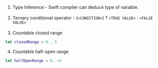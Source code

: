 1. Type Inference - Swift compiler can deduce type of variable. <br /> <br /> 
2. Ternary conditional operator - (`<CONDITION>`) ? `<TRUE VALUE>` : `<FALSE VALUE>` <br /> <br />
3. Countable closed range
``` swift
let closedRange = 0...5
```
4. Countable half-open range
``` swift
let halfOpenRange = 0..<5
```

